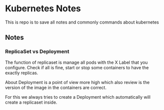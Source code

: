 # Kubernetes Notes

This is repo is to save all notes and commonly commands about kubernetes

## Notes

### ReplicaSet vs Deployment

The function of replicaset is manage all pods with the X Label that you configure. Check if all is fine, start or stop some containers to have the exactly replicas. 

About Deployment is a point of view more high which also review is the version of the image in the containers are correct.

For this we always tries to create a Deployment which automatically will create a replicaset inside. 



